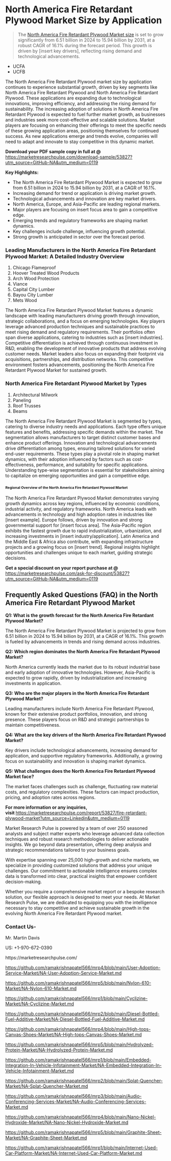 <h1>North America Fire Retardant Plywood Market&nbsp;Size by Application</h1><blockquote><p>The <a href="https://marketresearchpulse.com/download-sample/53827?utm_source=GitHub-NA&amp;utm_medium=0119">North America Fire Retardant Plywood Market size</a> is set to grow significantly from 6.51 billion in 2024 to 15.94 billion by 2031, at a robust CAGR of 16.1% during the forecast period. This growth is driven by [insert key drivers], reflecting rising demand and technological advancements.</p></blockquote><ul><li>UCFA <li> UCFB</li></ul><p>The North America Fire Retardant Plywood market size by application continues to experience substantial growth, driven by key segments like North America Fire Retardant Plywood and North America Fire Retardant Plywood. These applications are expanding due to technological innovations, improving efficiency, and addressing the rising demand for sustainability. The increasing adoption of solutions in North America Fire Retardant Plywood is expected to fuel further market growth, as businesses and industries seek more cost-effective and scalable solutions. Market players are focusing on enhancing their offerings to meet the specific needs of these growing application areas, positioning themselves for continued success. As new applications emerge and trends evolve, companies will need to adapt and innovate to stay competitive in this dynamic market.</p><p><strong>Download your PDF sample copy in full at @ </strong><a href="https://marketresearchpulse.com/download-sample/53827?utm_source=GitHub-NA&amp;utm_medium=0119">https://marketresearchpulse.com/download-sample/53827?utm_source=GitHub-NA&amp;utm_medium=0119</a></p><p><strong>Key Highlights: </strong></p><ul><li>The North America Fire Retardant Plywood Market is expected to grow from 6.51 billion in 2024 to 15.94 billion by 2031, at a CAGR of 16.1%.</li><li>Increasing demand for trend or application is driving market growth.</li><li>Technological advancements and innovation are key market drivers.</li><li>North America, Europe, and Asia-Pacific are leading regional markets.</li><li>Major players are focusing on insert focus area to gain a competitive edge.</li><li>Emerging trends and regulatory frameworks are shaping market dynamics.</li><li>Key challenges include challenge, influencing growth potential.</li><li>Strong growth is anticipated in sector over the forecast period.</li></ul><h3>Leading Manufacturers in the North America Fire Retardant Plywood Market: A Detailed Industry Overview</h3><ol><li>Chicago Flameproof</li><li>Hoover Treated Wood Products</li><li>Arch Wood Protection</li><li>Viance</li><li>Capital City Lumber</li><li>Bayou City Lumber</li><li>Mets Wood</li></ol><div class="flex max-w-full flex-col flex-grow"><div class="min-h-8 text-message flex w-full flex-col items-end gap-2 whitespace-normal break-words [.text-message+&amp;]:mt-5" dir="auto" data-message-author-role="assistant" data-message-id="fd8432e4-4910-450d-b182-61b7bfb0a01f" data-message-model-slug="gpt-4o"><div class="flex w-full flex-col gap-1 empty:hidden first:pt-[3px]"><div class="markdown prose w-full break-words dark:prose-invert light"><p>The North America Fire Retardant Plywood Market features a dynamic landscape with leading manufacturers driving growth through innovation, strategic collaborations, and a focus on emerging technologies. Key players leverage advanced production techniques and sustainable practices to meet rising demand and regulatory requirements. Their portfolios often span diverse applications, catering to industries such as [insert industries]. Competitive differentiation is achieved through continuous investment in R&amp;D, enabling the development of innovative products that address evolving customer needs. Market leaders also focus on expanding their footprint via acquisitions, partnerships, and distribution networks. This competitive environment fosters advancements, positioning the North America Fire Retardant Plywood Market for sustained growth.</p></div></div></div></div><h3>North America Fire Retardant Plywood Market by Types</h3><ol><li>Architectural Milwork <li> Paneling <li> Roof Trusses <li> Beams</li></ol><div class="flex max-w-full flex-col flex-grow"><div class="min-h-8 text-message flex w-full flex-col items-end gap-2 whitespace-normal break-words [.text-message+&amp;]:mt-5" dir="auto" data-message-author-role="assistant" data-message-id="084470be-0bb7-4664-bddf-5156b4f41249" data-message-model-slug="gpt-4o-mini"><div class="flex w-full flex-col gap-1 empty:hidden first:pt-[3px]"><div class="markdown prose w-full break-words dark:prose-invert light"><p>The North America Fire Retardant Plywood Market is segmented by types, catering to diverse industry needs and applications. Each type offers unique features and benefits, addressing specific demands within the market. The segmentation allows manufacturers to target distinct customer bases and enhance product offerings. Innovation and technological advancements drive differentiation among types, ensuring tailored solutions for varied end-user requirements. These types play a pivotal role in shaping market dynamics, with their adoption influenced by factors such as cost-effectiveness, performance, and suitability for specific applications. Understanding type-wise segmentation is essential for stakeholders aiming to capitalize on emerging opportunities and gain a competitive edge.</p></div></div></div></div><h3><span style="font-size: 11px;">Regional Overview of the North America Fire Retardant Plywood Market</span></h3><div class="flex max-w-full flex-col flex-grow"><div class="min-h-8 text-message flex w-full flex-col items-end gap-2 whitespace-normal break-words [.text-message+&amp;]:mt-5" dir="auto" data-message-author-role="assistant" data-message-id="e9038762-ce64-4e30-91c9-9bd413514231" data-message-model-slug="gpt-4o-mini"><div class="flex w-full flex-col gap-1 empty:hidden first:pt-[3px]"><div class="markdown prose w-full break-words dark:prose-invert light"><p>The North America Fire Retardant Plywood Market demonstrates varying growth dynamics across key regions, influenced by economic conditions, industrial activity, and regulatory frameworks. North America leads with advancements in technology and high adoption rates in industries like [insert example]. Europe follows, driven by innovation and strong governmental support for [insert focus area]. The Asia-Pacific region exhibits the fastest growth due to rapid industrialization, urbanization, and increasing investments in [insert industry/application]. Latin America and the Middle East &amp; Africa also contribute, with expanding infrastructure projects and a growing focus on [insert trend]. Regional insights highlight opportunities and challenges unique to each market, guiding strategic decisions.</p></div></div></div></div><p><strong>Get a special discount on your report purchase at @ </strong><a href="https://marketresearchpulse.com/ask-for-discount/53827?utm_source=GitHub-NA&amp;utm_medium=0119">https://marketresearchpulse.com/ask-for-discount/53827?utm_source=GitHub-NA&amp;utm_medium=0119</a></p><h2>Frequently Asked Questions (FAQ) in the North America Fire Retardant Plywood Market</h2><p><strong>Q1: What is the growth forecast for the North America Fire Retardant Plywood Market?</strong></p><p>The North America Fire Retardant Plywood Market is projected to grow from 6.51 billion in 2024 to 15.94 billion by 2031, at a CAGR of 16.1%. This growth is fueled by advancements in trends and rising demand across industries.</p><p><strong>Q2: Which region dominates the North America Fire Retardant Plywood Market?</strong></p><p>North America currently leads the market due to its robust industrial base and early adoption of innovative technologies. However, Asia-Pacific is expected to grow rapidly, driven by industrialization and increasing investments in application.</p><p><strong>Q3: Who are the major players in the North America Fire Retardant Plywood Market?</strong></p><p>Leading manufacturers include North America Fire Retardant Plywood, known for their extensive product portfolios, innovation, and strong presence. These players focus on R&amp;D and strategic partnerships to maintain competitiveness.</p><p><strong>Q4: What are the key drivers of the North America Fire Retardant Plywood Market?</strong></p><p>Key drivers include technological advancements, increasing demand for application, and supportive regulatory frameworks. Additionally, a growing focus on sustainability and innovation is shaping market dynamics.</p><p><strong>Q5: What challenges does the North America Fire Retardant Plywood Market face?</strong></p><p>The market faces challenges such as challenge, fluctuating raw material costs, and regulatory complexities. These factors can impact production, pricing, and adoption rates across regions.</p><p><strong>For more information or any inquiries, visit&nbsp;</strong><a href="https://marketresearchpulse.com/report/53827/fire-retardant-plywood-market?utm_source=Linkedin&utm_medium=0119">https://marketresearchpulse.com/report/53827/fire-retardant-plywood-market?utm_source=Linkedin&utm_medium=0119</a></p><p>Market Research Pulse is powered by a team of over 250 seasoned analysts and subject matter experts who leverage advanced data collection techniques and robust research methodologies to deliver actionable insights. We go beyond data presentation, offering deep analysis and strategic recommendations tailored to your business goals.</p><p>With expertise spanning over 25,000 high-growth and niche markets, we specialize in providing customized solutions that address your unique challenges. Our commitment to actionable intelligence ensures complex data is transformed into clear, practical insights that empower confident decision-making.</p><p>Whether you require a comprehensive market report or a bespoke research solution, our flexible approach is designed to meet your needs. At Market Research Pulse, we are dedicated to equipping you with the intelligence necessary to stay competitive and achieve sustainable growth in the evolving North America Fire Retardant Plywood market.</p><h3><strong>Contact Us-</strong></h3><p>Mr. Martin Davis</p><p>US: +1-970-672-0390</p><p>https://marketresearchpulse.com/</p><p><a href="https://github.com/ramakrishnapatel566/mrp4/blob/main/User-Adoption-Service-Market/NA-User-Adoption-Service-Market.md">https://github.com/ramakrishnapatel566/mrp4/blob/main/User-Adoption-Service-Market/NA-User-Adoption-Service-Market.md</a></p><p><a href="https://github.com/ramakrishnapatel566/mrp5/blob/main/Nylon-610-Market/NA-Nylon-610-Market.md">https://github.com/ramakrishnapatel566/mrp5/blob/main/Nylon-610-Market/NA-Nylon-610-Market.md</a></p><p><a href="https://github.com/ramakrishnapatel566/mrp1/blob/main/Cyclizine-Market/NA-Cyclizine-Market.md">https://github.com/ramakrishnapatel566/mrp1/blob/main/Cyclizine-Market/NA-Cyclizine-Market.md</a></p><p><a href="https://github.com/ramakrishnapatel566/mrp2/blob/main/Diesel-Bottled-Fuel-Additive-Market/NA-Diesel-Bottled-Fuel-Additive-Market.md">https://github.com/ramakrishnapatel566/mrp2/blob/main/Diesel-Bottled-Fuel-Additive-Market/NA-Diesel-Bottled-Fuel-Additive-Market.md</a></p><p><a href="https://github.com/ramakrishnapatel566/mrp4/blob/main/High-tops-Canvas-Shoes-Market/NA-High-tops-Canvas-Shoes-Market.md">https://github.com/ramakrishnapatel566/mrp4/blob/main/High-tops-Canvas-Shoes-Market/NA-High-tops-Canvas-Shoes-Market.md</a></p><p><a href="https://github.com/ramakrishnapatel566/mrp5/blob/main/Hydrolyzed-Protein-Market/NA-Hydrolyzed-Protein-Market.md">https://github.com/ramakrishnapatel566/mrp5/blob/main/Hydrolyzed-Protein-Market/NA-Hydrolyzed-Protein-Market.md</a></p><p><a href="https://github.com/ramakrishnapatel566/mrp1/blob/main/Embedded-Integration-In-Vehicle-Infotainment-Market/NA-Embedded-Integration-In-Vehicle-Infotainment-Market.md">https://github.com/ramakrishnapatel566/mrp1/blob/main/Embedded-Integration-In-Vehicle-Infotainment-Market/NA-Embedded-Integration-In-Vehicle-Infotainment-Market.md</a></p><p><a href="https://github.com/ramakrishnapatel566/mrp2/blob/main/Splat-Quencher-Market/NA-Splat-Quencher-Market.md">https://github.com/ramakrishnapatel566/mrp2/blob/main/Splat-Quencher-Market/NA-Splat-Quencher-Market.md</a></p><p><a href="https://github.com/ramakrishnapatel566/mrp3/blob/main/Audio-Conferencing-Services-Market/NA-Audio-Conferencing-Services-Market.md">https://github.com/ramakrishnapatel566/mrp3/blob/main/Audio-Conferencing-Services-Market/NA-Audio-Conferencing-Services-Market.md</a></p><p><a href="https://github.com/ramakrishnapatel566/mrp4/blob/main/Nano-Nickel-Hydroxide-Market/NA-Nano-Nickel-Hydroxide-Market.md">https://github.com/ramakrishnapatel566/mrp4/blob/main/Nano-Nickel-Hydroxide-Market/NA-Nano-Nickel-Hydroxide-Market.md</a></p><p><a href="https://github.com/ramakrishnapatel566/mrp5/blob/main/Graphite-Sheet-Market/NA-Graphite-Sheet-Market.md">https://github.com/ramakrishnapatel566/mrp5/blob/main/Graphite-Sheet-Market/NA-Graphite-Sheet-Market.md</a></p><p><a href="https://github.com/ramakrishnapatel566/mrp1/blob/main/Internet-Used-Car-Platform-Market/NA-Internet-Used-Car-Platform-Market.md">https://github.com/ramakrishnapatel566/mrp1/blob/main/Internet-Used-Car-Platform-Market/NA-Internet-Used-Car-Platform-Market.md</a></p>
